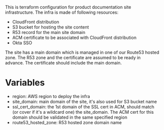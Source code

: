 This is terraform configuration for product documentation site infrastructure. The infra is made of 
following resources:

- CloudFront distribution
- S3 bucket for hosting the site content
- R53 record for the main site domain
- ACM certificate to be associated with CloudFront distribution
- Okta SSO

The site has a main domain which is managed in one of our Route53 hosted zone. The R53 zone and the 
certificate are assumed to be ready in advance. The certificate should include the main domain.

# Variables

- region: AWS region to deploy the infra
- site_domain: main domain of the site, it's also used for S3 bucket name
- ssl_cert_domain: the 1st domain of the SSL cert in ACM, should match (or cover if it's a wildcard one) 
the site_domain. The ACM cert for this domain should be validated in the same specified region
- route53_hosted_zone: R53 hosted zone domain name